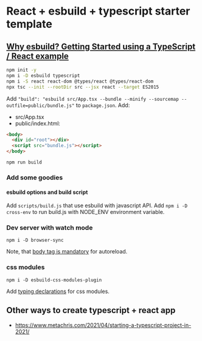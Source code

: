 # React + esbuild + typescript starter template

## [Why esbuild? Getting Started using a TypeScript / React example](https://www.youtube.com/watch?v=4rUbQJM0BgA)

```sh
npm init -y
npm i -D esbuild typescript
npm i -S react react-dom @types/react @types/react-dom
npx tsc --init --rootDir src --jsx react --target ES2015
```

Add `"build": "esbuild src/App.tsx --bundle --minify --sourcemap --outfile=public/bundle.js"` to `package.json`.
Add: 
- src/App.tsx
- public/index.html:

```html
<body>
  <div id="root"></div>
  <script src="bundle.js"></script>
</body>
```

`npm run build`

### Add some goodies

#### esbuild options and build script

Add `scripts/build.js` that use esbuild with javascript API.
Add `npm i -D cross-env` to run build.js with NODE_ENV environment variable.

### Dev server with watch mode

`npm i -D browser-sync`

Note, that [body tag is mandatory](https://stackoverflow.com/questions/24937136/browsersync-suddenly-not-connecting-to-browser) for autoreload.

### css modules

`npm i -D esbuild-css-modules-plugin`

Add [typing declarations](https://stackoverflow.com/questions/40382842/cant-import-css-scss-modules-typescript-says-cannot-find-module) for css modules.

## Other ways to create typescript + react app

- https://www.metachris.com/2021/04/starting-a-typescript-project-in-2021/
